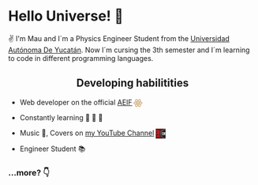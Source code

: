 <!-- Links -->


<!-- Headings -->
#   Hello Universe! :milky_way:  

:v: I'm Mau and I´m a Physics Engineer Student from the [Universidad Autónoma De Yucatán](https://uady.mx). Now I´m cursing the 3th semester and I´m learning to code in different programming languages. 

<h2 align= "center">Developing habilitities</h2>

 - Web developer on the official [AEIF](https://aeifmx.com/) <img 
    style = 
        "widht: 20px;
        height: 20px;
        position: absolute;
        margin-left: 2px;"
    src = "resources/LOGO - AEIF.png">

-   Constantly learning :mag_right: :telescope: :microscope:
-   Music :musical_score:, Covers on [my YouTube Channel ](https://www.youtube.com/channel/UCEyXaYzPBX4zDzL27i8eOAA) <img 
    style = 
        "widht: 20px;
        height: 20px;
        position: absolute;
        margin-left: 3px;"
    src = "resources/channel.jpg">

-   Engineer Student :books:

###  ...more? :point_down:


   
